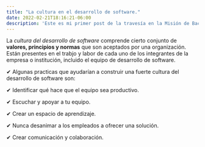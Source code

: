 ```yaml
---
title: "La cultura en el desarrollo de software."
date: 2022-02-21T18:16:21-06:00
description: 'Este es mi primer post de la travesía en la Misión de Backend con Node JS de Launch X.'
---
```


La *cultura del desarrollo de software* comprende cierto conjunto de **valores, principios y normas** que son aceptados por una organización. Están presentes en el trabjo y labor de cada uno de los integrantes de la empresa o institución, incluido el equipo de desarrollo de software.

✔ Algunas practicas que ayudarían a construir una fuerte cultura del desarrollo de software son:

✔ Identificar qué hace que el equipo sea productivo.

✔ Escuchar y apoyar a tu equipo.

✔ Crear un espacio de aprendizaje.

✔ Nunca desanimar a los empleados a ofrecer una solución.

✔ Crear comunicación y colaboración.


